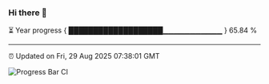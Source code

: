 ### Hi there 👋

⏳ Year progress { ███████████████████▁▁▁▁▁▁▁▁▁▁▁ } 65.84 %

---

⏰ Updated on Fri, 29 Aug 2025 07:38:01 GMT

![Progress Bar CI](https://github.com/IshwaranRudhara/GIT-ACTION/workflows/Progress%20Bar%20CI/badge.svg)
